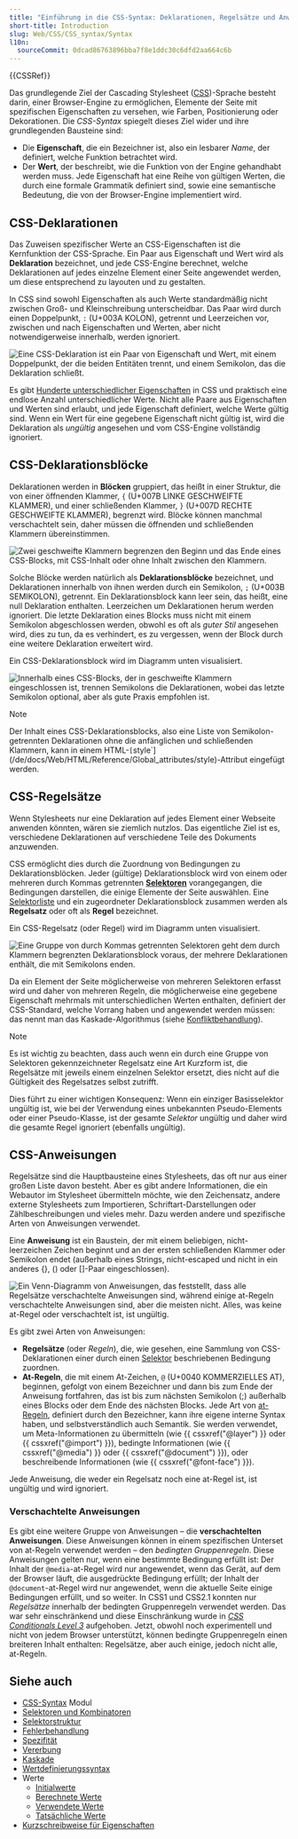 ```yaml
---
title: "Einführung in die CSS-Syntax: Deklarationen, Regelsätze und Anweisungen"
short-title: Introduction
slug: Web/CSS/CSS_syntax/Syntax
l10n:
  sourceCommit: 0dcad86763896bba7f8e1ddc30c6dfd2aa664c6b
---
```


{{CSSRef}}

Das grundlegende Ziel der Cascading Stylesheet ([CSS](/de/docs/Web/CSS))-Sprache besteht darin, einer Browser-Engine zu ermöglichen, Elemente der Seite mit spezifischen Eigenschaften zu versehen, wie Farben, Positionierung oder Dekorationen. Die _CSS-Syntax_ spiegelt dieses Ziel wider und ihre grundlegenden Bausteine sind:

- Die **Eigenschaft**, die ein Bezeichner ist, also ein lesbarer _Name_, der definiert, welche Funktion betrachtet wird.
- Der **Wert**, der beschreibt, wie die Funktion von der Engine gehandhabt werden muss. Jede Eigenschaft hat eine Reihe von gültigen Werten, die durch eine formale Grammatik definiert sind, sowie eine semantische Bedeutung, die von der Browser-Engine implementiert wird.

## CSS-Deklarationen

Das Zuweisen spezifischer Werte an CSS-Eigenschaften ist die Kernfunktion der CSS-Sprache. Ein Paar aus Eigenschaft und Wert wird als **Deklaration** bezeichnet, und jede CSS-Engine berechnet, welche Deklarationen auf jedes einzelne Element einer Seite angewendet werden, um diese entsprechend zu layouten und zu gestalten.

In CSS sind sowohl Eigenschaften als auch Werte standardmäßig nicht zwischen Groß- und Kleinschreibung unterscheidbar. Das Paar wird durch einen Doppelpunkt, `:` (U+003A KOLON), getrennt und Leerzeichen vor, zwischen und nach Eigenschaften und Werten, aber nicht notwendigerweise innerhalb, werden ignoriert.

![Eine CSS-Deklaration ist ein Paar von Eigenschaft und Wert, mit einem Doppelpunkt, der die beiden Entitäten trennt, und einem Semikolon, das die Deklaration schließt.](css_syntax_-_declaration.png)

Es gibt [Hunderte unterschiedlicher Eigenschaften](/de/docs/Web/CSS/Reference) in CSS und praktisch eine endlose Anzahl unterschiedlicher Werte. Nicht alle Paare aus Eigenschaften und Werten sind erlaubt, und jede Eigenschaft definiert, welche Werte gültig sind. Wenn ein Wert für eine gegebene Eigenschaft nicht gültig ist, wird die Deklaration als _ungültig_ angesehen und vom CSS-Engine vollständig ignoriert.

## CSS-Deklarationsblöcke

Deklarationen werden in **Blöcken** gruppiert, das heißt in einer Struktur, die von einer öffnenden Klammer, `{` (U+007B LINKE GESCHWEIFTE KLAMMER), und einer schließenden Klammer, `}` (U+007D RECHTE GESCHWEIFTE KLAMMER), begrenzt wird. Blöcke können manchmal verschachtelt sein, daher müssen die öffnenden und schließenden Klammern übereinstimmen.

![Zwei geschweifte Klammern begrenzen den Beginn und das Ende eines CSS-Blocks, mit CSS-Inhalt oder ohne Inhalt zwischen den Klammern.](css_syntax_-_block.png)

Solche Blöcke werden natürlich als **Deklarationsblöcke** bezeichnet, und Deklarationen innerhalb von ihnen werden durch ein Semikolon, `;` (U+003B SEMIKOLON), getrennt. Ein Deklarationsblock kann leer sein, das heißt, eine null Deklaration enthalten. Leerzeichen um Deklarationen herum werden ignoriert. Die letzte Deklaration eines Blocks muss nicht mit einem Semikolon abgeschlossen werden, obwohl es oft als _guter Stil_ angesehen wird, dies zu tun, da es verhindert, es zu vergessen, wenn der Block durch eine weitere Deklaration erweitert wird.

Ein CSS-Deklarationsblock wird im Diagramm unten visualisiert.

![Innerhalb eines CSS-Blocks, der in geschweifte Klammern eingeschlossen ist, trennen Semikolons die Deklarationen, wobei das letzte Semikolon optional, aber als gute Praxis empfohlen ist.](declaration-block.png)

> [!NOTE]
> Der Inhalt eines CSS-Deklarationsblocks, also eine Liste von Semikolon-getrennten Deklarationen ohne die anfänglichen und schließenden Klammern, kann in einem HTML-`[`style`](/de/docs/Web/HTML/Reference/Global_attributes/style)-Attribut eingefügt werden.

## CSS-Regelsätze

Wenn Stylesheets nur eine Deklaration auf jedes Element einer Webseite anwenden könnten, wären sie ziemlich nutzlos. Das eigentliche Ziel ist es, verschiedene Deklarationen auf verschiedene Teile des Dokuments anzuwenden.

CSS ermöglicht dies durch die Zuordnung von Bedingungen zu Deklarationsblöcken. Jeder (gültige) Deklarationsblock wird von einem oder mehreren durch Kommas getrennten [**Selektoren**](/de/docs/Web/CSS/CSS_selectors) vorangegangen, die Bedingungen darstellen, die einige Elemente der Seite auswählen. Eine [Selektorliste](/de/docs/Web/CSS/Selector_list) und ein zugeordneter Deklarationsblock zusammen werden als **Regelsatz** oder oft als **Regel** bezeichnet.

Ein CSS-Regelsatz (oder Regel) wird im Diagramm unten visualisiert.

![Eine Gruppe von durch Kommas getrennten Selektoren geht dem durch Klammern begrenzten Deklarationsblock voraus, der mehrere Deklarationen enthält, die mit Semikolons enden.](ruleset.png)

Da ein Element der Seite möglicherweise von mehreren Selektoren erfasst wird und daher von mehreren Regeln, die möglicherweise eine gegebene Eigenschaft mehrmals mit unterschiedlichen Werten enthalten, definiert der CSS-Standard, welche Vorrang haben und angewendet werden müssen: das nennt man das Kaskade-Algorithmus (siehe [Konfliktbehandlung](/de/docs/Learn_web_development/Core/Styling_basics/Handling_conflicts)).

> [!NOTE]
> Es ist wichtig zu beachten, dass auch wenn ein durch eine Gruppe von Selektoren gekennzeichneter Regelsatz eine Art Kurzform ist, die Regelsätze mit jeweils einem einzelnen Selektor ersetzt, dies nicht auf die Gültigkeit des Regelsatzes selbst zutrifft.
>
> Dies führt zu einer wichtigen Konsequenz: Wenn ein einziger Basisselektor ungültig ist, wie bei der Verwendung eines unbekannten Pseudo-Elements oder einer Pseudo-Klasse, ist der gesamte _Selektor_ ungültig und daher wird die gesamte Regel ignoriert (ebenfalls ungültig).

## CSS-Anweisungen

Regelsätze sind die Hauptbausteine eines Stylesheets, das oft nur aus einer großen Liste davon besteht. Aber es gibt andere Informationen, die ein Webautor im Stylesheet übermitteln möchte, wie den Zeichensatz, andere externe Stylesheets zum Importieren, Schriftart-Darstellungen oder Zählbeschreibungen und vieles mehr. Dazu werden andere und spezifische Arten von Anweisungen verwendet.

Eine **Anweisung** ist ein Baustein, der mit einem beliebigen, nicht-leerzeichen Zeichen beginnt und an der ersten schließenden Klammer oder Semikolon endet (außerhalb eines Strings, nicht-escaped und nicht in ein anderes {}, () oder \[]-Paar eingeschlossen).

![Ein Venn-Diagramm von Anweisungen, das feststellt, dass alle Regelsätze verschachtelte Anweisungen sind, während einige at-Regeln verschachtelte Anweisungen sind, aber die meisten nicht. Alles, was keine at-Regel oder verschachtelt ist, ist ungültig.](css_syntax_-_statements_venn_diag.png)

Es gibt zwei Arten von Anweisungen:

- **Regelsätze** (oder _Regeln_), die, wie gesehen, eine Sammlung von CSS-Deklarationen einer durch einen [Selektor](/de/docs/Web/CSS/CSS_selectors) beschriebenen Bedingung zuordnen.
- **At-Regeln**, die mit einem At-Zeichen, `@` (U+0040 KOMMERZIELLES AT), beginnen, gefolgt von einem Bezeichner und dann bis zum Ende der Anweisung fortfahren, das ist bis zum nächsten Semikolon (;) außerhalb eines Blocks oder dem Ende des nächsten Blocks. Jede Art von [at-Regeln](/de/docs/Web/CSS/CSS_syntax/At-rule), definiert durch den Bezeichner, kann ihre eigene interne Syntax haben, und selbstverständlich auch Semantik. Sie werden verwendet, um Meta-Informationen zu übermitteln (wie {{ cssxref("@layer") }} oder {{ cssxref("@import") }}), bedingte Informationen (wie {{ cssxref("@media") }} oder {{ cssxref("@document") }}), oder beschreibende Informationen (wie {{ cssxref("@font-face") }}).

Jede Anweisung, die weder ein Regelsatz noch eine at-Regel ist, ist ungültig und wird ignoriert.

### Verschachtelte Anweisungen

Es gibt eine weitere Gruppe von Anweisungen – die **verschachtelten Anweisungen**. Diese Anweisungen können in einem spezifischen Unterset von at-Regeln verwendet werden – den _bedingten Gruppenregeln_. Diese Anweisungen gelten nur, wenn eine bestimmte Bedingung erfüllt ist: Der Inhalt der `@media`-at-Regel wird nur angewendet, wenn das Gerät, auf dem der Browser läuft, die ausgedrückte Bedingung erfüllt; der Inhalt der `@document`-at-Regel wird nur angewendet, wenn die aktuelle Seite einige Bedingungen erfüllt, und so weiter. In CSS1 und CSS2.1 konnten nur _Regelsätze_ innerhalb der bedingten Gruppenregeln verwendet werden. Das war sehr einschränkend und diese Einschränkung wurde in [_CSS Conditionals Level 3_](/de/docs/Web/CSS/CSS_conditional_rules) aufgehoben. Jetzt, obwohl noch experimentell und nicht von jedem Browser unterstützt, können bedingte Gruppenregeln einen breiteren Inhalt enthalten: Regelsätze, aber auch einige, jedoch nicht alle, at-Regeln.

## Siehe auch

- [CSS-Syntax](/de/docs/Web/CSS/CSS_syntax) Modul
- [Selektoren und Kombinatoren](/de/docs/Web/CSS/CSS_selectors/Selectors_and_combinators)
- [Selektorstruktur](/de/docs/Web/CSS/CSS_selectors/Selector_structure)
- [Fehlerbehandlung](/de/docs/Web/CSS/CSS_syntax/Error_handling)
- [Spezifität](/de/docs/Web/CSS/CSS_cascade/Specificity)
- [Vererbung](/de/docs/Web/CSS/CSS_cascade/Inheritance)
- [Kaskade](/de/docs/Web/CSS/CSS_cascade/Cascade)
- [Wertdefinierungssyntax](/de/docs/Web/CSS/CSS_Values_and_Units/Value_definition_syntax)
- Werte
  - [Initialwerte](/de/docs/Web/CSS/CSS_cascade/Value_processing#initial_value)
  - [Berechnete Werte](/de/docs/Web/CSS/CSS_cascade/Value_processing#computed_value)
  - [Verwendete Werte](/de/docs/Web/CSS/CSS_cascade/Value_processing#used_value)
  - [Tatsächliche Werte](/de/docs/Web/CSS/CSS_cascade/Value_processing#actual_value)
- [Kurzschreibweise für Eigenschaften](/de/docs/Web/CSS/CSS_cascade/Shorthand_properties)

